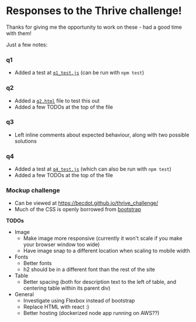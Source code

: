 # Responses to the Thrive challenge!

Thanks for giving me the opportunity to work on these - had a good time with them!

Just a few notes:

### q1
- Added a test at [`q1_test.js`](https://github.com/becdot/thrive_challenge/blob/master/q1_test.js) (can be run with `npm test`)

### q2
- Added a [`q2.html`](https://github.com/becdot/thrive_challenge/blob/master/q2.html) file to test this out
- Added a few TODOs at the top of the file

### q3
- Left inline comments about expected behaviour, along with two possible solutions

### q4
- Added a test at [`q4_test.js`](https://github.com/becdot/thrive_challenge/blob/master/q4_test.js) (which can also be run with `npm test`)
- Added a few TODOs at the top of the file

### Mockup challenge
- Can be viewed at https://becdot.github.io/thrive_challenge/
- Much of the CSS is openly borrowed from [bootstrap](http://getbootstrap.com/)

**TODOs**
- Image
  - Make image more responsive (currently it won't scale if you make your browser window too wide)
  - Have image snap to a different location when scaling to mobile width
- Fonts
  - Better fonts
  - h2 should be in a different font than the rest of the site
- Table
  - Better spacing (both for description text to the left of table, and centering table within its parent div)
- General
  - Investigate using Flexbox instead of bootstrap
  - Replace HTML with react :)
  - Better hosting (dockerized node app running on AWS??)

